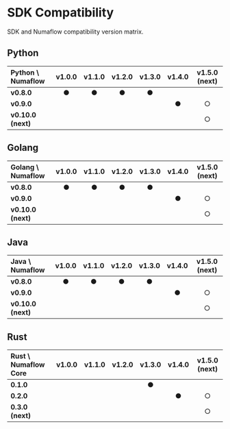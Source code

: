 # SDK Compatibility

SDK and Numaflow compatibility version matrix. 

## Python

| Python \ Numaflow  | v1.0.0 | v1.1.0 | v1.2.0 | v1.3.0 | v1.4.0 | v1.5.0 (next) |
|:-------------------|:------:|:------:|:------:|:------:|:------:|:-------------:|
| __v0.8.0__         |   ●    |   ●    |   ●    |   ●    |        |               |
| __v0.9.0__         |        |        |        |        |   ●    |       ○       |
| __v0.10.0 (next)__ |        |        |        |        |        |       ○       |

## Golang

| Golang  \ Numaflow | v1.0.0 | v1.1.0 | v1.2.0 | v1.3.0 | v1.4.0 | v1.5.0 (next) |
|:-------------------|:------:|:------:|:------:|:------:|:------:|:-------------:|
| __v0.8.0__         |   ●    |   ●    |   ●    |   ●    |        |               |
| __v0.9.0__         |        |        |        |        |   ●    |       ○       |
| __v0.10.0 (next)__ |        |        |        |        |        |       ○       |

## Java

| Java \ Numaflow    | v1.0.0 | v1.1.0 | v1.2.0 | v1.3.0 | v1.4.0 | v1.5.0 (next) |
|:-------------------|:------:|:------:|:------:|:------:|:------:|:-------------:|
| __v0.8.0__         |   ●    |   ●    |   ●    |   ●    |        |               |
| __v0.9.0__         |        |        |        |        |   ●    |       ○       |
| __v0.10.0 (next)__ |        |        |        |        |        |       ○       |

## Rust

| Rust \ Numaflow Core     | v1.0.0 | v1.1.0 | v1.2.0 | v1.3.0 | v1.4.0 | v1.5.0 (next) |
|:-------------------------|:------:|:------:|:------:|:------:|:------:|:-------------:|
| __0.1.0__                |        |        |        |   ●    |        |               |
| __0.2.0__                |        |        |        |        |   ●    |       ○       |
| __0.3.0 (next)__         |        |        |        |        |        |       ○       |